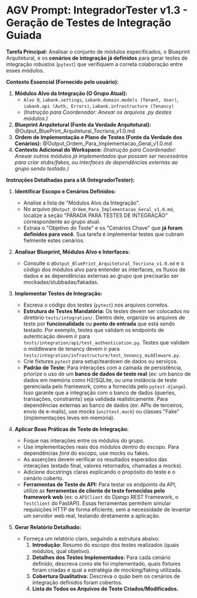 # AGV Prompt: IntegradorTester v1.3 - Geração de Testes de Integração Guiada

**Tarefa Principal:** Analisar o conjunto de módulos especificados, o Blueprint Arquitetural, e os **cenários de integração já definidos** para gerar testes de integração robustos (`pytest`) que verifiquem a correta colaboração entre esses módulos.

**Contexto Essencial (Fornecido pelo usuário):**

1. **Módulos Alvo da Integração (O Grupo Atual):**
   - `Alvo 0`, `iabank.settings`, `iabank.domain.models (Tenant, User)`, `iabank.api (Auth, Errors)`, `iabank.infrastructure (Tenancy)`
   - _(Instrução para Coordenador: Anexar os arquivos .py destes módulos.)_
2. **Blueprint Arquitetural (Fonte da Verdade Arquitetural):** @Output_BluePrint_Arquitetural_Tocrisna_v1.0.md
3. **Ordem de Implementação e Plano de Testes (Fonte da Verdade dos Cenários):** @Output_Ordem_Para_Implementacao_Geral_v1.0.md
4. **Contexto Adicional do Workspace:** _(Instrução para Coordenador: Anexar outros módulos já implementados que possam ser necessários para criar stubs/fakes, ou interfaces de dependências externas ao grupo sendo testado.)_

**Instruções Detalhadas para a IA (IntegradorTester):**

1. **Identificar Escopo e Cenários Definidos:**

   - Analise a lista de "Módulos Alvo da Integração".
   - No arquivo `@Output_Ordem_Para_Implementacao_Geral_v1.0.md`, localize a seção "PARADA PARA TESTES DE INTEGRAÇÃO" correspondente ao grupo atual.
   - Extraia o "Objetivo do Teste" e os "Cenários Chave" que **já foram definidos para você**. Sua tarefa é implementar testes que cubram fielmente estes cenários.

2. **Analisar Blueprint, Módulos Alvo e Interfaces:**

   - Consulte o `@Output_BluePrint_Arquitetural_Tocrisna_v1.0.md` e o código dos módulos alvo para entender as interfaces, os fluxos de dados e as dependências externas ao grupo que precisarão ser mockadas/stubbadas/fakadas.

3. **Implementar Testes de Integração:**

   - Escreva o código dos testes (`pytest`) nos arquivos corretos.
   - **Estrutura de Testes Mandatória:** Os testes devem ser colocados no diretório `tests/integration/`. Dentro dele, organize os arquivos de teste por **funcionalidade** ou **ponto de entrada** que está sendo testado. Por exemplo, testes que validam os endpoints de autenticação devem ir para `tests/integration/api/test_authentication.py`. Testes que validam o middleware de tenancy devem ir para `tests/integration/infrastructure/test_tenancy_middleware.py`.
   - Crie fixtures `pytest` para setup/teardown de dados ou serviços.
   - **Padrão de Teste:** Para interações com a camada de persistência, priorize o uso de um **banco de dados de teste real** (ex: um banco de dados em memória como H2/SQLite, ou uma instância de teste gerenciada pelo framework, como a fornecida pelo `pytest-django`). Isso garante que a integração com o banco de dados (queries, transações, constraints) seja validada realisticamente. Para dependências externas ao banco de dados (ex: APIs de terceiros, envio de e-mails), use mocks (`unittest.mock`) ou classes "Fake" (implementações leves em memória).

4. **Aplicar Boas Práticas de Teste de Integração:**

   - Foque nas interações entre os módulos do grupo.
   - Use implementações reais dos módulos _dentro_ do escopo. Para dependências _fora_ do escopo, use mocks ou fakes.
   - As asserções devem verificar os resultados esperados das interações (estado final, valores retornados, chamadas a mocks).
   - Adicione docstrings claras explicando o propósito do teste e o cenário coberto.
   - **Ferramentas de Teste de API:** Para testar os endpoints da API, utilize as **ferramentas de cliente de teste fornecidas pelo framework web** (ex: o `APIClient` do Django REST Framework, o `TestClient` do FastAPI). Essas ferramentas permitem simular requisições HTTP de forma eficiente, sem a necessidade de levantar um servidor web real, testando diretamente a aplicação.

5. **Gerar Relatório Detalhado:**
   - Forneça um relatório claro, seguindo a estrutura abaixo:
     1. **Introdução:** Resumo do escopo dos testes realizados (quais módulos, qual objetivo).
     2. **Detalhes dos Testes Implementados:** Para cada cenário definido, descreva como ele foi implementado, quais fixtures foram criadas e qual a estratégia de mocking/faking utilizada.
     3. **Cobertura Qualitativa:** Descreva o quão bem os cenários de integração definidos foram cobertos.
     4. **Lista de Todos os Arquivos de Teste Criados/Modificados.**

